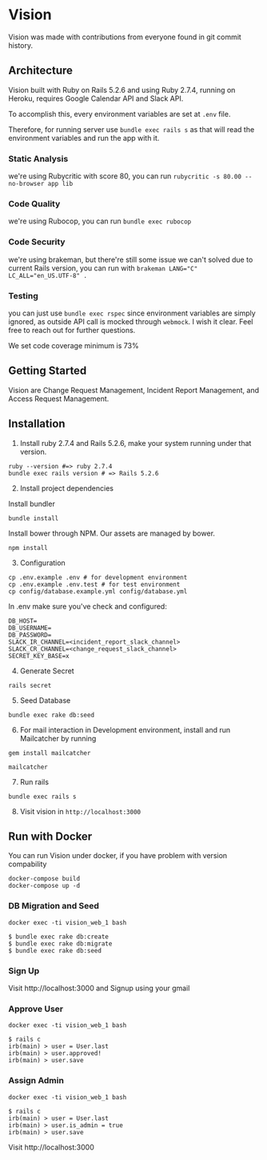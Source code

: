 # Vision

Vision was made with contributions from everyone found in git commit history.

## Architecture

Vision built with Ruby on Rails 5.2.6 and using Ruby 2.7.4, running on Heroku, requires Google Calendar API and Slack API.

To accomplish this, every environment variables are set at `.env` file.

Therefore, for running server use `bundle exec rails s` as that will read the environment variables and
run the app with it.

### Static Analysis
we're using Rubycritic with score 80, you can run `rubycritic -s 80.00 --no-browser app lib`

### Code Quality
we're using Rubocop, you can run `bundle exec rubocop`

### Code Security
we're using brakeman, but there're still some issue we can't solved due to current Rails version,
you can run with `brakeman LANG="C" LC_ALL="en_US.UTF-8" .`

### Testing
you can just use `bundle exec rspec` since environment variables are simply ignored,
as outside API call is mocked through `webmock`.
I wish it clear. Feel free to reach out for further questions.

We set code coverage minimum is 73%

## Getting Started

Vision are Change Request Management, Incident Report Management, and Access Request Management.

## Installation

1. Install ruby 2.7.4 and Rails 5.2.6, make your system running under that version.

```
ruby --version #=> ruby 2.7.4
bundle exec rails version # => Rails 5.2.6
```

2. Install project dependencies

Install bundler
```
bundle install
```

Install bower through NPM. Our assets are managed by bower.
```
npm install
```

3. Configuration
```
cp .env.example .env # for development environment
cp .env.example .env.test # for test environment
cp config/database.example.yml config/database.yml
```

In .env make sure you've check and configured:
```
DB_HOST=
DB_USERNAME=
DB_PASSWORD=
SLACK_IR_CHANNEL=<incident_report_slack_channel>
SLACK_CR_CHANNEL=<change_request_slack_channel>
SECRET_KEY_BASE=x
```
4. Generate Secret

```
rails secret
```

5. Seed Database

```
bundle exec rake db:seed
```

6. For mail interaction in Development environment, install and run Mailcatcher by running
```
gem install mailcatcher

mailcatcher
```

7. Run rails
```
bundle exec rails s
```

8. Visit vision in `http://localhost:3000`

## Run with Docker

You can run Vision under docker, if you have problem with version compability

```
docker-compose build
docker-compose up -d

```

### DB Migration and Seed

```
docker exec -ti vision_web_1 bash

$ bundle exec rake db:create
$ bundle exec rake db:migrate
$ bundle exec rake db:seed
```

### Sign Up

Visit http://localhost:3000 and Signup using your gmail

### Approve User

```
docker exec -ti vision_web_1 bash

$ rails c
irb(main) > user = User.last
irb(main) > user.approved!
irb(main) > user.save
```

### Assign Admin

```
docker exec -ti vision_web_1 bash

$ rails c
irb(main) > user = User.last
irb(main) > user.is_admin = true
irb(main) > user.save
```


Visit http://localhost:3000